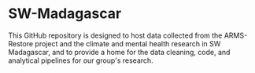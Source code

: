 # SW-Madagascar
This GitHub repository is designed to host data collected from the ARMS-Restore project and the climate and mental health research in SW Madagascar, and to provide a home for the data cleaning, code, and analytical pipelines for our group's research.
